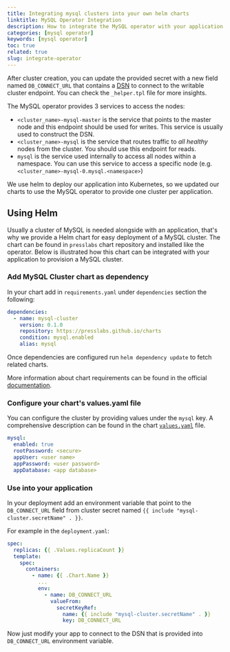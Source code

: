 ```yaml
---
title: Integrating mysql clusters into your own helm charts
linktitle: MySQL Operator Integration
description: How to integrate the MySQL operator with your application.
categories: [mysql operator]
keywords: [mysql operator]
toc: true
related: true
slug: integrate-operator
---
```


After cluster creation, you can update the provided secret with a new field named `DB_CONNECT_URL`
that contains a [DSN](https://en.wikipedia.org/wiki/Data_source_name) to connect to the writable
cluster endpoint. You can check the `_helper.tpl` file for more insights.

The MySQL operator provides 3 services to access the nodes:

* `<cluster_name>-mysql-master` is the service that points to the master node and this endpoint
 should be used for writes. This service is usually used to construct the DSN.
* `<cluster_name>-mysql` is the service that routes traffic to _all healthy_ nodes from the
 cluster. You should use this endpoint for reads.
* `mysql` is the service used internally to access all nodes within a namespace. You can use this
 service to access a specific node (e.g. `<cluster_name>-mysql-0.mysql.<namespace>`)

We use helm to deploy our application into Kubernetes, so we updated our charts to use the MySQL
operator to provide one cluster per application.

## Using Helm

Usually a cluster of MySQL is needed alongside with an application, that's why we provide a Helm
chart for easy deployment of a MySQL cluster. The chart can be found in `presslabs` chart repository and
installed like the operator. Below is illustrated how this chart can be integrated with your
application to provision a MySQL cluster.

### Add MySQL Cluster chart as dependency

In your chart add in `requirements.yaml` under `dependencies` section the following:

```yaml
dependencies:
  - name: mysql-cluster
    version: 0.1.0
    repository: https://presslabs.github.io/charts
    condition: mysql.enabled
    alias: mysql

```

Once dependencies are configured run `helm dependency update` to fetch related charts.

More information about chart requirements can be found in the official [documentation](https://docs.helm.sh/developing_charts/#managing-dependencies-with-requirements-yaml).

### Configure your chart's values.yaml file

You can configure the cluster by providing values under the `mysql` key. A comprehensive description
can be found in the chart [`values.yaml`](https://github.com/presslabs/mysql-operator/blob/master/hack/charts/mysql-cluster/values.yaml)
file.

```yaml
mysql:
  enabled: true
  rootPassword: <secure>
  appUser: <user name>
  appPassword: <user password>
  appDatabase: <app database>
```

### Use into your application

In your deployment add an environment variable that point to the `DB_CONNECT_URL` field from cluster secret named `{{ include "mysql-cluster.secretName" . }}`.

For example in the `deployment.yaml`:

```yaml
spec:
  replicas: {{ .Values.replicaCount }}
  template:
    spec:
      containers:
        - name: {{ .Chart.Name }}
          ...
          env:
            - name: DB_CONNECT_URL
              valueFrom:
                secretKeyRef:
                  name: {{ include "mysql-cluster.secretName" . }}
                  key: DB_CONNECT_URL
```

Now just modify your app to connect to the DSN that is provided into `DB_CONNECT_URL` environment variable.
